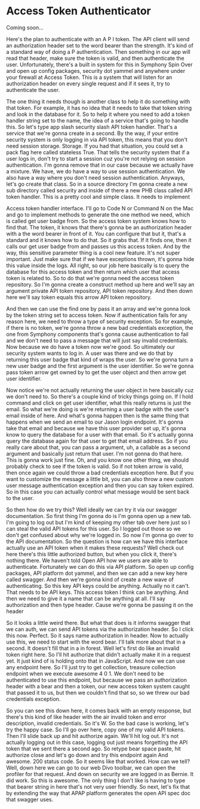 # Access Token Authenticator

Coming soon...

Here's the plan to authenticate with an A P I token. The API client will send an authorization header set to the word bearer than the strength. It's kind of a standard way of doing a P authentication. Then something in our app will read that header, make sure the token is valid, and then authenticate the user. Unfortunately, there's a built in system for this in Symphony Spin Over and open up config packages, security dot yammel and anywhere under your firewall at Access Token. This is a system that will listen for an authorization header on every single request and if it sees it, try to authenticate the user.

The one thing it needs though is another class to help it do something with that token. For example, it has no idea that it needs to take that token string and look in the database for it. So to help it where you need to add a token handler string set to the name, the idea of a service that's going to handle this. So let's type app slash security slash API token handler. That's a service that we're gonna create in a second. By the way, if your entire security system is only logging in via API token, this means that you don't need session storage. Storage. If you had that situation, you could set a pack flag here called stateless True. That tells the security system that if a user logs in, don't try to start a session cuz you're not relying on session authentication. I'm gonna remove that in our case because we actually have a mixture. We have, we do have a way to use session authentication. We also have a way where you don't need session authentication. Anyways, let's go create that class. So in a source directory I'm gonna create a new sub directory called security and inside of there a new PHB class called API token handler. This is a pretty cool and simple class. It needs to implement

Access token handler interface. I'll go to Code N or Command N on the Mac and go to implement methods to generate the one method we need, which is called get user badge from. So the access token system knows how to find that. The token, it knows that there's gonna be an authorization header with a the word bearer in front of it. You can configure that but it, that's a standard and it knows how to do that. So it grabs that. If it finds one, then it calls our get user badge from and passes us this access token. And by the way, this sensitive parameter thing is a cool new feature. It's not super important. Just make sure that if we have exceptions thrown, it's gonna hide this value inside the logs. All right, so our job here basically is to query the database for this access token and then return which user that access token is related to. So to do that we're gonna need the access token repository. So I'm gonna create a construct method up here and we'll say an argument private API token repository, API token repository. And then down here we'll say token equals this arrow API token repository.

And then we can use the find one by pass it an array and we're gonna look by the token string set to access token. Now if authentication fails for any reason here, we need to throw a type of security exception. So for example, if there is no token, we're gonna throw a new bad credentials exception, the one from Symphony components that's gonna cause authentication to fail and we don't need to pass a message that will just say invalid credentials. Now because we do have a token now we're good. So ultimately our security system wants to log in. A user was there and we do that by returning this user badge that kind of wraps the user. So we're gonna turn a new user badge and the first argument is the user identifier. So we're gonna pass token arrow get owned by to get the user object and then arrow get user identifier.

Now notice we're not actually returning the user object in here basically cuz we don't need to. So there's a couple kind of tricky things going on. If I hold command and click on get user identifier, what this really returns is just the email. So what we're doing is we're returning a user badge with the user's email inside of here. And what's gonna happen then is the same thing that happens when we send an email to our Jason login endpoint. It's gonna take that email and because we have this user provider set up, it's gonna know to query the database for a user with that email. So it's actually gonna query the database again for that user to get that email address. So if you really care about that, you can pass a argument, uh, a callable as a second argument and basically just return that user. I'm not gonna do that here. This is gonna work just fine. Oh, and you know one other thing, we should probably check to see if the token is valid. So if not token arrow is valid, then once again we could throw a bad credentials exception here. But if you want to customize the message a little bit, you can also throw a new custom user message authentication exception and then you can say token expired. So in this case you can actually control what message would be sent back to the user.

So then how do we try this? Well ideally we can try it via our swagger documentation. So first thing I'm gonna do is I'm gonna open up a new tab. I'm going to log out but I'm kind of keeping my other tab over here just so I can steal the valid API tokens for this user. So I logged out those so we don't get confused about why we're logged in. So now I'm gonna go over to the API documentation. So the question is how can we have this interface actually use an API token when it makes these requests? Well check out here there's this little authorized button, but when you click it, there's nothing there. We haven't told Open API how we users are able to authenticate. Fortunately we can do this via API platform. So open up config packages, API platform dot yammel, and then we can add a new key here called swagger. And then we're gonna kind of create a new wave of authenticating. So this key API keys could be anything. Actually no it can't. That needs to be API keys. This access token I think can be anything. And then we need to give it a name that can be anything at all. I'll say authorization and then type header. Cause we're gonna be passing it on the header

So it looks a little weird there. But what that does is it informs swagger that we can auth, we can send API tokens via the authorization header. So I click this now. Perfect. So it says name authorization in header. Now to actually use this, we need to start with the word bear. I'll talk more about that in a second. It doesn't fill that in a in forest. Well let's first do like an invalid token right here. So I'll hit authorize that didn't actually make it in a request yet. It just kind of is holding onto that in JavaScript. And now we can use any endpoint here. So I'll just try to get collection, treasure collection endpoint when we execute awesome 4 0 1. We don't need to be authenticated to use this endpoint, but because we pass an authorization header with a bear and then a token, our new access token system caught that passed it to us, but then we couldn't find that so, so we threw our bad credentials exception.

So you can see this down here, it comes back with an empty response, but there's this kind of like header with the air invalid token and error description, invalid credentials. So it's W. So the bad case is working, let's try the happy case. So I'll go over here, copy one of my valid API tokens. Then I'll slide back up and hit authorize again. We'll hit log out. It's not actually logging out in this case, logging out just means forgetting the API token that we sent there a second ago. So retype bear space paste, hit authorize close and let's go down and try this endpoint again And awesome. 200 status code. So it seems like that worked. How can we tell? Well, down here we can go to our web Divo toolbar, we can open the profiler for that request. And down on security we are logged in as Bernie. It did work. So this is awesome. The only thing I don't like is having to type that bearer string in here that's not very user friendly. So next, let's fix that by extending the way that APAP platform generates the open API spec doc that swagger uses.